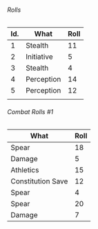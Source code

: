 


###### Rolls
| Id. | What       | Roll |
| --- | ---------- | ---- |
| 1   | Stealth    | 11   |
| 2   | Initiative | 5    |
| 3   | Stealth    | 4    |
| 4   | Perception | 14   |
| 5   | Perception | 12   |
|     |            |      |

###### Combat Rolls #1
| What              | Roll |
| ----------------- | ---- |
| Spear             | 18   |
| Damage            | 5    |
| Athletics         | 15   |
| Constitution Save | 12   |
| Spear             | 4    |
| Spear             | 20   |
| Damage            | 7    | 
									     
